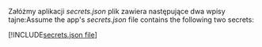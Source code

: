 <span data-ttu-id="6a669-101">Załóżmy aplikacji *secrets.json* plik zawiera następujące dwa wpisy tajne:</span><span class="sxs-lookup"><span data-stu-id="6a669-101">Assume the app's *secrets.json* file contains the following two secrets:</span></span>

[!INCLUDE[secrets.json file](secrets-json-file.md)]
